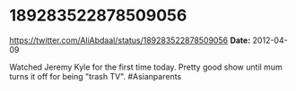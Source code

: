 # 189283522878509056
https://twitter.com/AliAbdaal/status/189283522878509056
**Date:** 2012-04-09

Watched Jeremy Kyle for the first time today. Pretty good show until mum turns it off for being "trash TV". #Asianparents
